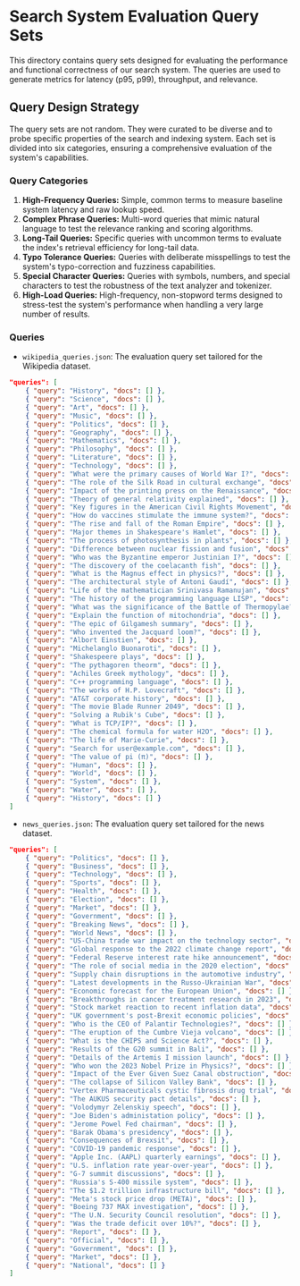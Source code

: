 # Search System Evaluation Query Sets

This directory contains query sets designed for evaluating the performance and functional correctness of our search system. The queries are used to generate metrics for latency (p95, p99), throughput, and relevance.

## Query Design Strategy

The query sets are not random. They were curated to be diverse and to probe specific properties of the search and indexing system. Each set is divided into six categories, ensuring a comprehensive evaluation of the system's capabilities.

### Query Categories

1. **High-Frequency Queries:** Simple, common terms to measure baseline system latency and raw lookup speed.
2. **Complex Phrase Queries:** Multi-word queries that mimic natural language to test the relevance ranking and scoring algorithms.
3. **Long-Tail Queries:** Specific queries with uncommon terms to evaluate the index's retrieval efficiency for long-tail data.
4. **Typo Tolerance Queries:** Queries with deliberate misspellings to test the system's typo-correction and fuzziness capabilities.
5. **Special Character Queries:** Queries with symbols, numbers, and special characters to test the robustness of the text analyzer and tokenizer.
6. **High-Load Queries:** High-frequency, non-stopword terms designed to stress-test the system's performance when handling a very large number of results.

### Queries

* `wikipedia_queries.json`: The evaluation query set tailored for the Wikipedia dataset.

```json
"queries": [
    { "query": "History", "docs": [] },
    { "query": "Science", "docs": [] },
    { "query": "Art", "docs": [] },
    { "query": "Music", "docs": [] },
    { "query": "Politics", "docs": [] },
    { "query": "Geography", "docs": [] },
    { "query": "Mathematics", "docs": [] },
    { "query": "Philosophy", "docs": [] },
    { "query": "Literature", "docs": [] },
    { "query": "Technology", "docs": [] },
    { "query": "What were the primary causes of World War I?", "docs": [] },
    { "query": "The role of the Silk Road in cultural exchange", "docs": [] },
    { "query": "Impact of the printing press on the Renaissance", "docs": [] },
    { "query": "Theory of general relativity explained", "docs": [] },
    { "query": "Key figures in the American Civil Rights Movement", "docs": [] },
    { "query": "How do vaccines stimulate the immune system?", "docs": [] },
    { "query": "The rise and fall of the Roman Empire", "docs": [] },
    { "query": "Major themes in Shakespeare's Hamlet", "docs": [] },
    { "query": "The process of photosynthesis in plants", "docs": [] },
    { "query": "Difference between nuclear fission and fusion", "docs": [] },
    { "query": "Who was the Byzantine emperor Justinian I?", "docs": [] },
    { "query": "The discovery of the coelacanth fish", "docs": [] },
    { "query": "What is the Magnus effect in physics?", "docs": [] },
    { "query": "The architectural style of Antoni Gaudí", "docs": [] },
    { "query": "Life of the mathematician Srinivasa Ramanujan", "docs": [] },
    { "query": "The history of the programming language LISP", "docs": [] },
    { "query": "What was the significance of the Battle of Thermopylae?", "docs": [] },
    { "query": "Explain the function of mitochondria", "docs": [] },
    { "query": "The epic of Gilgamesh summary", "docs": [] },
    { "query": "Who invented the Jacquard loom?", "docs": [] },
    { "query": "Albort Einstien", "docs": [] },
    { "query": "Michelanglo Buonaroti", "docs": [] },
    { "query": "Shakespeere plays", "docs": [] },
    { "query": "The pythagoren theorm", "docs": [] },
    { "query": "Achiles Greek mythology", "docs": [] },
    { "query": "C++ programming language", "docs": [] },
    { "query": "The works of H.P. Lovecraft", "docs": [] },
    { "query": "AT&T corporate history", "docs": [] },
    { "query": "The movie Blade Runner 2049", "docs": [] },
    { "query": "Solving a Rubik's Cube", "docs": [] },
    { "query": "What is TCP/IP?", "docs": [] },
    { "query": "The chemical formula for water H2O", "docs": [] },
    { "query": "The life of Marie-Curie", "docs": [] },
    { "query": "Search for user@example.com", "docs": [] },
    { "query": "The value of pi (π)", "docs": [] },
    { "query": "Human", "docs": [] },
    { "query": "World", "docs": [] },
    { "query": "System", "docs": [] },
    { "query": "Water", "docs": [] },
    { "query": "History", "docs": [] }
]
```

* `news_queries.json`: The evaluation query set tailored for the news dataset.

```json
"queries": [
    { "query": "Politics", "docs": [] },
    { "query": "Business", "docs": [] },
    { "query": "Technology", "docs": [] },
    { "query": "Sports", "docs": [] },
    { "query": "Health", "docs": [] },
    { "query": "Election", "docs": [] },
    { "query": "Market", "docs": [] },
    { "query": "Government", "docs": [] },
    { "query": "Breaking News", "docs": [] },
    { "query": "World News", "docs": [] },
    { "query": "US-China trade war impact on the technology sector", "docs": [] },
    { "query": "Global response to the 2022 climate change report", "docs": [] },
    { "query": "Federal Reserve interest rate hike announcement", "docs": [] },
    { "query": "The role of social media in the 2020 election", "docs": [] },
    { "query": "Supply chain disruptions in the automotive industry", "docs": [] },
    { "query": "Latest developments in the Russo-Ukrainian War", "docs": [] },
    { "query": "Economic forecast for the European Union", "docs": [] },
    { "query": "Breakthroughs in cancer treatment research in 2023", "docs": [] },
    { "query": "Stock market reaction to recent inflation data", "docs": [] },
    { "query": "UK government's post-Brexit economic policies", "docs": [] },
    { "query": "Who is the CEO of Palantir Technologies?", "docs": [] },
    { "query": "The eruption of the Cumbre Vieja volcano", "docs": [] },
    { "query": "What is the CHIPS and Science Act?", "docs": [] },
    { "query": "Results of the G20 summit in Bali", "docs": [] },
    { "query": "Details of the Artemis I mission launch", "docs": [] },
    { "query": "Who won the 2023 Nobel Prize in Physics?", "docs": [] },
    { "query": "Impact of the Ever Given Suez Canal obstruction", "docs": [] },
    { "query": "The collapse of Silicon Valley Bank", "docs": [] },
    { "query": "Vertex Pharmaceuticals cystic fibrosis drug trial", "docs": [] },
    { "query": "The AUKUS security pact details", "docs": [] },
    { "query": "Volodymyr Zelenskiy speech", "docs": [] },
    { "query": "Joe Biden's administation policy", "docs": [] },
    { "query": "Jerome Powel Fed chairman", "docs": [] },
    { "query": "Barak Obama's presidency", "docs": [] },
    { "query": "Consequences of Brexsit", "docs": [] },
    { "query": "COVID-19 pandemic response", "docs": [] },
    { "query": "Apple Inc. (AAPL) quarterly earnings", "docs": [] },
    { "query": "U.S. inflation rate year-over-year", "docs": [] },
    { "query": "G-7 summit discussions", "docs": [] },
    { "query": "Russia's S-400 missile system", "docs": [] },
    { "query": "The $1.2 trillion infrastructure bill", "docs": [] },
    { "query": "Meta's stock price drop (META)", "docs": [] },
    { "query": "Boeing 737 MAX investigation", "docs": [] },
    { "query": "The U.N. Security Council resolution", "docs": [] },
    { "query": "Was the trade deficit over 10%?", "docs": [] },
    { "query": "Report", "docs": [] },
    { "query": "Official", "docs": [] },
    { "query": "Government", "docs": [] },
    { "query": "Market", "docs": [] },
    { "query": "National", "docs": [] }
]
```
